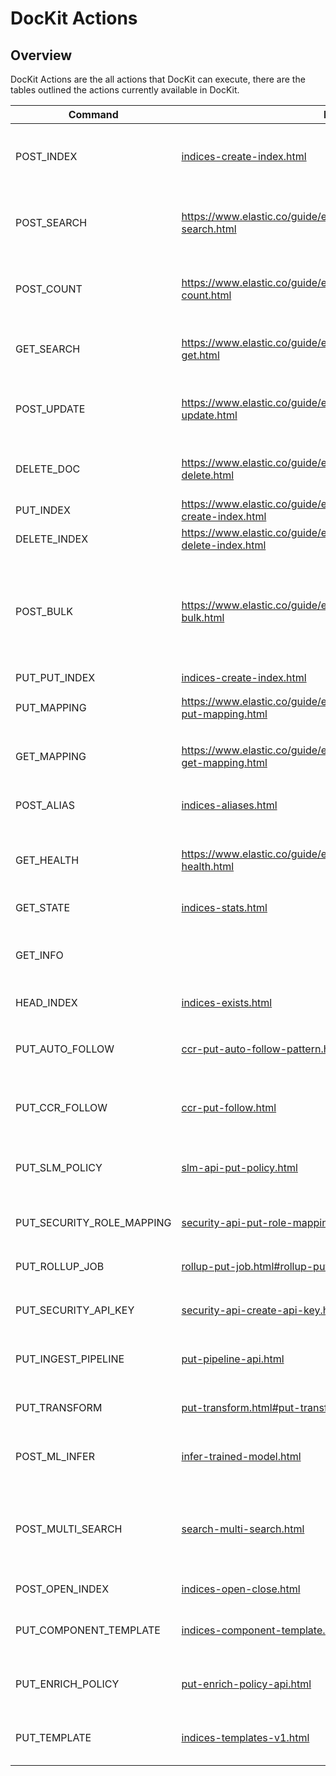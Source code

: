 # DocKit Actions
## Overview
DocKit Actions are the all actions that DocKit can execute, there are the tables outlined the actions currently available in DocKit.

| Command                   | DocLinks                                                                                                                                                               | Curl Command Sample                                                                                                                                                                                                                                                  | Description                                                                        | Status |
|---------------------------|------------------------------------------------------------------------------------------------------------------------------------------------------------------------|----------------------------------------------------------------------------------------------------------------------------------------------------------------------------------------------------------------------------------------------------------------------|------------------------------------------------------------------------------------|--------|
| POST_INDEX                | [indices-create-index.html](https://www.elastic.co/guide/en/elasticsearch/reference/8.2/indices-create-index.html)                                                     | ```bash curl -X POST "http://localhost:9200/my_index/_doc/1" -H 'Content-Type: application/json' -d '{"name": "Elasticsearch", "category": "Search Engine"}' ```                                                                                                     | Adds or updates a JSON document in an index.                                       |        |
| POST_SEARCH               | https://www.elastic.co/guide/en/elasticsearch/reference/8.2/search-search.html                                                                                         | ```bash curl -X GET "http://localhost:9200/my_index/_search" -H 'Content-Type: application/json' -d '{"query": {"match": {"name": "Elasticsearch"}}}' ```                                                                                                            | Performs a search query on one or more indices.                                    |        |
| POST_COUNT                | https://www.elastic.co/guide/en/elasticsearch/reference/8.2/search-count.html                                                                                          | ```bash curl -X GET "http://localhost:9200/my_index/_count" -H 'Content-Type: application/json' -d '{"query": {"term": {"category.keyword": "Search Engine"}}}' ```                                                                                                  | Returns the number of documents that match a query.                                |        |
| GET_SEARCH                | https://www.elastic.co/guide/en/elasticsearch/reference/8.2/docs-get.html                                                                                              | ```bash curl -X GET "http://localhost:9200/my_index/_doc/1"```                                                                                                                                                                                                       | Retrieves a document by its index, type, and ID.                                   |        |
| POST_UPDATE               | https://www.elastic.co/guide/en/elasticsearch/reference/8.2/docs-update.html                                                                                           | ```bash curl -X POST "http://localhost:9200/my_index/_update/1" -H 'Content-Type: application/json' -d '{"doc": {"category": "Search Engine"}}' ```                                                                                                                  | Updates a document without fetching it first.                                      |        |
| DELETE_DOC                | https://www.elastic.co/guide/en/elasticsearch/reference/8.2/docs-delete.html                                                                                           | ```bash curl -X DELETE "http://localhost:9200/my_index/_doc/1"```                                                                                                                                                                                                    | Deletes a document by its index, type, and ID.                                     |        |
| PUT_INDEX                 | https://www.elastic.co/guide/en/elasticsearch/reference/8.2/indices-create-index.html                                                                                  | ```bash curl -X PUT "http://localhost:9200/my_index"```                                                                                                                                                                                                              | Creates an index.                                                                  |        |
| DELETE_INDEX              | https://www.elastic.co/guide/en/elasticsearch/reference/8.2/indices-delete-index.html                                                                                  | ```bash curl -X DELETE "http://localhost:9200/my_index"```                                                                                                                                                                                                           | Deletes an index.                                                                  |        |
| POST_BULK                 | https://www.elastic.co/guide/en/elasticsearch/reference/8.2/docs-bulk.html                                                                                             | ```bash curl -X POST "http://localhost:9200/_bulk" -H 'Content-Type: application/json' -d '{"index": {"_index": "my_index", "_id": "1"}}\n{"name": "Document 1"}\n{"delete": {"_index": "my_index", "_id": "2"}}'```                                                 | Performs multiple index, create, update, or delete operations in a single request. |        |
| PUT_PUT_INDEX             | [indices-create-index.html](https://www.elastic.co/guide/en/elasticsearch/reference/8.2/indices-create-index.html)                                                     |                                                                                                                                                                                                                                                                      |                                                                                    |        |
| PUT_MAPPING               | https://www.elastic.co/guide/en/elasticsearch/reference/8.2/indices-put-mapping.html                                                                                   | ```bash curl -X PUT "http://localhost:9200/my_index/_mapping" -H 'Content-Type: application/json' -d '{"properties": {"name": {"type": "text"}}}'```                                                                                                                 | Defines a mapping for a type.                                                      |        |
| GET_MAPPING               | https://www.elastic.co/guide/en/elasticsearch/reference/8.2/indices-get-mapping.html                                                                                   | ```bash curl -X GET "http://localhost:9200/my_index/_mapping"```                                                                                                                                                                                                     | Retrieves the mapping definition of an index.                                      |        |
| POST_ALIAS                | [indices-aliases.html](https://www.elastic.co/guide/en/elasticsearch/reference/8.2/indices-aliases.html)                                                               | ```bash curl -X POST "http://localhost:9200/_aliases" -H 'Content-Type: application/json' -d '{"actions": [{"add": {"index": "my_index", "alias": "alias_name"}}]}'```                                                                                               | Manages index aliases.                                                             |        |
| GET_HEALTH                | https://www.elastic.co/guide/en/elasticsearch/reference/8.2/cluster-health.html                                                                                        | ```bash curl -X GET "http://localhost:9200/_cluster/health"```                                                                                                                                                                                                       | Provides information about the cluster health.                                     |        |
| GET_STATE                 | [indices-stats.html](https://www.elastic.co/guide/en/elasticsearch/reference/8.2/indices-stats.html)                                                                   | ```bash curl -X GET "http://localhost:9200/_cluster/state"```                                                                                                                                                                                                        | Returns the cluster state.                                                         |        |
| GET_INFO                  |                                                                                                                                                                        | ```bash curl -X GET "http://localhost:9200/_nodes/info"```                                                                                                                                                                                                           | Provides information about nodes in the cluster.                                   |        |
| HEAD_INDEX                | [indices-exists.html](https://www.elastic.co/guide/en/elasticsearch/reference/8.2/indices-exists.html)                                                                 | ```bash curl -I -X HEAD "http://localhost:9200/{index}"```                                                                                                                                                                                                           | Checks if an index exists.                                                         |        |
| PUT_AUTO_FOLLOW           | [ccr-put-auto-follow-pattern.html](https://www.elastic.co/guide/en/elasticsearch/reference/8.2/ccr-put-auto-follow-pattern.html)                                       | ```bash curl -X PUT "http://localhost:9200/_ccr/auto_follow/my_auto_follow" -H 'Content-Type: application/json' -d '{"remote_cluster": "remote_cluster_name", "leader_index_patterns": ["leader_index_pattern"], "follow_index_pattern": "follow_index_pattern"}'``` | Creates an auto-follow pattern.                                                    |        |
| PUT_CCR_FOLLOW            | [ccr-put-follow.html](https://www.elastic.co/guide/en/elasticsearch/reference/8.2/ccr-put-follow.html)                                                                 | ```bash curl -X PUT "http://localhost:9200/{index}/_ccr/follow" -H 'Content-Type: application/json' -d '{"remote_cluster": "remote_cluster_name", "leader_index": "leader_index_name"}'```                                                                           | Creates a follower index.                                                          |        |
| PUT_SLM_POLICY            | [slm-api-put-policy.html](https://www.elastic.co/guide/en/elasticsearch/reference/8.2/slm-api-put-policy.html)                                                         | ```bash curl -X PUT "http://localhost:9200/_slm/policy/{policy_id}" -H 'Content-Type: application/json' -d '{"policy": {"some_settings": "some_values"}}'```                                                                                                         | Configures a snapshot lifecycle management policy.                                 |        |
| PUT_SECURITY_ROLE_MAPPING | [security-api-put-role-mapping.html](https://www.elastic.co/guide/en/elasticsearch/reference/8.2/security-api-put-role-mapping.html)                                   | ```bash curl -X PUT "http://localhost:9200/_security/role_mapping/{name}" -H 'Content-Type: application/json' -d '{"some_settings": "some_values"}'```                                                                                                               | Defines a role mapping.                                                            |        |
| PUT_ROLLUP_JOB            | [rollup-put-job.html#rollup-put-job-api-request-body](https://www.elastic.co/guide/en/elasticsearch/reference/8.2/rollup-put-job.html#rollup-put-job-api-request-body) | ```bash curl -X PUT "http://localhost:9200/_rollup/job/{id}" -H 'Content-Type: application/json' -d '{"some_settings": "some_values"}'```                                                                                                                            | Creates or updates a rollup job.                                                   |        |
| PUT_SECURITY_API_KEY      | [security-api-create-api-key.html](https://www.elastic.co/guide/en/elasticsearch/reference/8.2/security-api-create-api-key.html)                                       | ```bash curl -X POST "http://localhost:9200/_security/api_key" -H 'Content-Type: application/json' -d '{"some_settings": "some_values"}'```                                                                                                                          | Creates an API key.                                                                |        |
| PUT_INGEST_PIPELINE       | [put-pipeline-api.html](https://www.elastic.co/guide/en/elasticsearch/reference/8.2/put-pipeline-api.html)                                                             | ```bash curl -X PUT "http://localhost:9200/_ingest/pipeline/{id}" -H 'Content-Type: application/json' -d '{"pipeline": {"description": "description", "processors": [{"some_processor": "some_settings"}]}}'```                                                      | Creates or updates an ingest pipeline.                                             |        |
| PUT_TRANSFORM             | [put-transform.html#put-transform-request-body](https://www.elastic.co/guide/en/elasticsearch/reference/8.2/put-transform.html#put-transform-request-body)             | ```bash curl -X PUT "http://localhost:9200/_transform/{transform_id}" -H 'Content-Type: application/json' -d '{"some_settings": "some_values"}'```                                                                                                                   | Creates or updates a transform.                                                    |        |
| POST_ML_INFER             | [infer-trained-model.html](https://www.elastic.co/guide/en/elasticsearch/reference/8.2/infer-trained-model.html)                                                       | ```bash curl -X POST "http://localhost:9200/_ml/infer/{model_id}" -H 'Content-Type: application/json' -d '{"some_settings": "some_values"}'```                                                                                                                       | Infers results using a trained model.                                              |        |
| POST_MULTI_SEARCH         | [search-multi-search.html](https://www.elastic.co/guide/en/elasticsearch/reference/8.2/search-multi-search.html)                                                       | ```bash curl -X POST "http://localhost:9200/{index}/_msearch" -H 'Content-Type: application/json' -d '{"some_settings": "some_values"}'```                                                                                                                           | Executes multiple search requests within a single API call.                        |        |
| POST_OPEN_INDEX           | [indices-open-close.html](https://www.elastic.co/guide/en/elasticsearch/reference/8.2/indices-open-close.html)                                                         | ```bash curl -X POST "http://localhost:9200/{index}/_open"```                                                                                                                                                                                                        | Opens an index.                                                                    |        |
| PUT_COMPONENT_TEMPLATE    | [indices-component-template.html](https://www.elastic.co/guide/en/elasticsearch/reference/8.2/indices-component-template.html)                                         | ```bash curl -X PUT "http://localhost:9200/_component_template/{name}" -H 'Content-Type: application/json' -d '{"some_settings": "some_values"}'```                                                                                                                  | Creates or updates a component template.                                           |        |
| PUT_ENRICH_POLICY         | [put-enrich-policy-api.html](https://www.elastic.co/guide/en/elasticsearch/reference/8.2/put-enrich-policy-api.html)                                                   | ```bash curl -X PUT "http://localhost:9200/_enrich/policy/{name}" -H 'Content-Type: application/json' -d '{"some_settings": "some_values"}'```                                                                                                                       | Creates or updates an enrich policy.                                               |        |
| PUT_TEMPLATE              | [indices-templates-v1.html](https://www.elastic.co/guide/en/elasticsearch/reference/8.2/indices-templates-v1.html)                                                     | ```bash curl -X PUT "http://localhost:9200/_template/{name}" -H 'Content-Type: application/json' -d '{"some_settings": "some_values"}'```                                                                                                                            | Creates or updates an index template.                                              |        |
